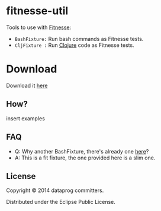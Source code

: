 # fitnesse-util

Tools to use with [Fitnesse](http://www.fitnesse.org/): 
 - `BashFixture:` Run bash commands as Fitnesse tests.
 - `CljFixture :` Run [Clojure](http://clojure.org/) code as Fitnesse tests.

# Download

Download it [here](https://github.com/dataprog/resources/blob/master/jar/README.md)

## How?

<todo> insert examples

## FAQ

- Q: Why another BashFixture, there's already one [here](http://fit.c2.com/wiki.cgi?CommandLineFixture)? 
- A: This is a fit fixture, the one provided here is a slim one.

## License

Copyright © 2014 dataprog committers.

Distributed under the Eclipse Public License.
